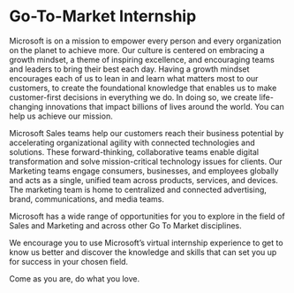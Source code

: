 # Go-To-Market Internship

Microsoft is on a mission to empower every person and every organization on the planet to achieve more. Our culture is centered on embracing a growth mindset, a theme of inspiring excellence, and encouraging teams and leaders to bring their best each day. Having a growth mindset encourages each of us to lean in and learn what matters most to our customers, to create the foundational knowledge that enables us to make customer-first decisions in everything we do. In doing so, we create life-changing innovations that impact billions of lives around the world. You can help us achieve our mission.  


Microsoft Sales teams help our customers reach their business potential by accelerating organizational agility with connected technologies and solutions. These forward-thinking, collaborative teams enable digital transformation and solve mission-critical technology issues for clients. Our Marketing teams engage consumers, businesses, and employees globally and acts as a single, unified team across products, services, and devices. The marketing team is home to centralized and connected advertising, brand, communications, and media teams.

Microsoft has a wide range of opportunities for you to explore in the field of Sales and Marketing and across other Go To Market disciplines.

We encourage you to use Microsoft’s virtual internship experience to get to know us better and discover the knowledge and skills that can set you up for success in your chosen field.

Come as you are, do what you love.


